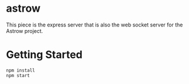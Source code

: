 # astrow
This piece is the express server that is also the web socket server for the Astrow project.

# Getting Started
```
npm install
npm start
```
